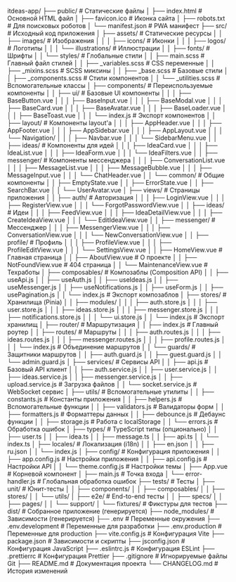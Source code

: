 itdeas-app/
├── public/                    # Статические файлы
│   ├── index.html            # Основной HTML файл
│   ├── favicon.ico           # Иконка сайта
│   ├── robots.txt            # Для поисковых роботов
│   └── manifest.json         # PWA манифест
├── src/                      # Исходный код приложения
│   ├── assets/              # Статические ресурсы
│   │   ├── images/          # Изображения
│   │   │   ├── icons/       # Иконки
│   │   │   ├── logos/       # Логотипы
│   │   │   └── illustrations/ # Иллюстрации
│   │   ├── fonts/           # Шрифты
│   │   └── styles/          # Глобальные стили
│   │       ├── main.scss    # Главный файл стилей
│   │       ├── _variables.scss # CSS переменные
│   │       ├── _mixins.scss    # SCSS миксины
│   │       ├── _base.scss      # Базовые стили
│   │       ├── _components.scss # Стили компонентов
│   │       └── _utilities.scss  # Вспомогательные классы
│   ├── components/          # Переиспользуемые компоненты
│   │   ├── ui/             # Базовые UI компоненты
│   │   │   ├── BaseButton.vue
│   │   │   ├── BaseInput.vue
│   │   │   ├── BaseModal.vue
│   │   │   ├── BaseCard.vue
│   │   │   ├── BaseAvatar.vue
│   │   │   ├── BaseLoader.vue
│   │   │   ├── BaseToast.vue
│   │   │   └── index.js    # Экспорт компонентов
│   │   ├── layout/         # Компоненты layout'а
│   │   │   ├── AppHeader.vue
│   │   │   ├── AppFooter.vue
│   │   │   ├── AppSidebar.vue
│   │   │   ├── AppLayout.vue
│   │   │   └── Navigation/
│   │   │       ├── Navbar.vue
│   │   │       └── SidebarMenu.vue
│   │   ├── ideas/          # Компоненты для идей
│   │   │   ├── IdeaCard.vue
│   │   │   ├── IdeaList.vue
│   │   │   ├── IdeaForm.vue
│   │   │   └── IdeaFilters.vue
│   │   ├── messenger/      # Компоненты мессенджера
│   │   │   ├── ConversationList.vue
│   │   │   ├── MessageList.vue
│   │   │   ├── MessageBubble.vue
│   │   │   ├── MessageInput.vue
│   │   │   └── ChatHeader.vue
│   │   └── common/         # Общие компоненты
│   │       ├── EmptyState.vue
│   │       ├── ErrorState.vue
│   │       ├── SearchBar.vue
│   │       └── UserAvatar.vue
│   ├── views/              # Страницы приложения
│   │   ├── auth/           # Авторизация
│   │   │   ├── LoginView.vue
│   │   │   ├── RegisterView.vue
│   │   │   └── ForgotPasswordView.vue
│   │   ├── ideas/          # Идеи
│   │   │   ├── FeedView.vue
│   │   │   ├── IdeaDetailView.vue
│   │   │   ├── CreateIdeaView.vue
│   │   │   └── EditIdeaView.vue
│   │   ├── messenger/      # Мессенджер
│   │   │   ├── MessengerView.vue
│   │   │   ├── ConversationView.vue
│   │   │   └── NewConversationView.vue
│   │   ├── profile/        # Профиль
│   │   │   ├── ProfileView.vue
│   │   │   ├── ProfileEditView.vue
│   │   │   └── SettingsView.vue
│   │   ├── HomeView.vue    # Главная страница
│   │   ├── AboutView.vue   # О проекте
│   │   ├── NotFoundView.vue # 404 страница
│   │   └── MaintenanceView.vue # Техработы
│   ├── composables/        # Композаблы (Composition API)
│   │   ├── useApi.js
│   │   ├── useAuth.js
│   │   ├── useIdeas.js
│   │   ├── useMessenger.js
│   │   ├── useNotifications.js
│   │   ├── useForm.js
│   │   ├── usePagination.js
│   │   └── index.js        # Экспорт композаблов
│   ├── stores/             # Хранилища (Pinia)
│   │   ├── modules/
│   │   │   ├── auth.store.js
│   │   │   ├── user.store.js
│   │   │   ├── ideas.store.js
│   │   │   ├── messenger.store.js
│   │   │   ├── notifications.store.js
│   │   │   └── ui.store.js
│   │   └── index.js        # Экспорт хранилищ
│   ├── router/             # Маршрутизация
│   │   ├── index.js        # Главный роутер
│   │   ├── routes/         # Маршруты
│   │   │   ├── auth.routes.js
│   │   │   ├── ideas.routes.js
│   │   │   ├── messenger.routes.js
│   │   │   ├── profile.routes.js
│   │   │   └── index.js    # Объединение маршрутов
│   │   └── guards/         # Защитники маршрутов
│   │       ├── auth.guard.js
│   │       ├── guest.guard.js
│   │       └── admin.guard.js
│   ├── services/           # Сервисы API
│   │   ├── api.js          # Базовый API клиент
│   │   ├── auth.service.js
│   │   ├── user.service.js
│   │   ├── ideas.service.js
│   │   ├── messenger.service.js
│   │   ├── upload.service.js # Загрузка файлов
│   │   └── socket.service.js # WebSocket сервис
│   ├── utils/              # Вспомогательные утилиты
│   │   ├── constants.js    # Константы приложения
│   │   ├── helpers.js      # Вспомогательные функции
│   │   ├── validators.js   # Валидаторы форм
│   │   ├── formatters.js   # Форматтеры данных
│   │   ├── debounce.js     # Дебаунс функции
│   │   ├── storage.js      # Работа с localStorage
│   │   └── errors.js       # Обработка ошибок
│   ├── types/              # TypeScript типы (опционально)
│   │   ├── user.ts
│   │   ├── idea.ts
│   │   ├── message.ts
│   │   ├── api.ts
│   │   └── index.ts
│   ├── locales/            # Локализация (i18n)
│   │   ├── en.json
│   │   ├── ru.json
│   │   └── index.js
│   ├── config/             # Конфигурация приложения
│   │   ├── app.config.js   # Настройки приложения
│   │   ├── api.config.js   # Настройки API
│   │   └── theme.config.js # Настройки темы
│   ├── App.vue             # Корневой компонент
│   ├── main.js             # Точка входа
│   └── error-handler.js    # Глобальная обработка ошибок
├── tests/                  # Тесты
│   ├── unit/              # Юнит-тесты
│   │   ├── components/
│   │   ├── composables/
│   │   ├── stores/
│   │   └── utils/
│   ├── e2e/               # End-to-end тесты
│   │   ├── specs/
│   │   ├── pages/
│   │   └── support/
│   └── fixtures/          # Фикстуры для тестов
├── dist/                  # Собранное приложение (генерируется)
├── node_modules/          # Зависимости (генерируется)
├── .env                   # Переменные окружения
├── .env.development       # Переменные для разработки
├── .env.production        # Переменные для production
├── vite.config.js         # Конфигурация Vite
├── package.json           # Зависимости и скрипты
├── jsconfig.json          # Конфигурация JavaScript
├── .eslintrc.js           # Конфигурация ESLint
├── .prettierrc            # Конфигурация Prettier
├── .gitignore            # Игнорируемые файлы Git
├── README.md              # Документация проекта
└── CHANGELOG.md           # История изменений